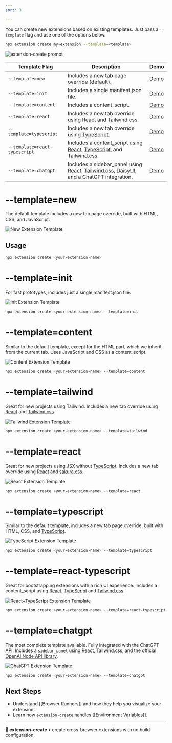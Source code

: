 ```yaml
---
sort: 3

---
```


You can create new extensions based on existing templates. Just pass a `--template` flag and use one of the options below.

```sh
npx extension create my-extension --template=<template>
```
![extension-create prompt](./assets/prompt.png)

|Template Flag|Description|Demo|
|-|-|-|
| `--template=new` | Includes a new tab page override (default). | [Demo](#template-new) |
| `--template=init`| Includes a single manifest.json file. | [Demo](#template-init) |
| `--template=content` | Includes a content_script. | [Demo](#template-content) |
| `--template=react` | Includes a new tab override using [React](https://react.dev) and [Tailwind.css](https://tailwindcss.com/). | [Demo](#template-react) |
| `--template=typescript` | Includes a new tab override using [TypeScript](https://www.typescriptlang.org/). | [Demo](#template-typescript) |
| `--template=react-typescript` | Includes a content_script using [React](https://react.dev), [TypeScript](https://www.typescriptlang.org/), and [Tailwind.css](https://tailwindcss.com/). | [Demo](#template-react-typescript) |
| `--template=chatgpt` | Includes a sidebar_panel using [React](https://react.dev), [Tailwind.css](https://tailwindcss.com/), [DaisyUI](https://daisyui.com), and a ChatGPT integration. | [Demo](#template-chatgpt) |

# --template=new

The default template includes a new tab page override, built with HTML, CSS, and JavaScript.

![New Extension Template](./assets/new-template.png)

## Usage

```sh
npx extension create <your-extension-name>
```

# --template=init

For fast prototypes, includes just a single manifest.json file.

![Init Extension Template](./assets/init-template.png)

```sh
npx extension create <your-extension-name> --template=init
```

# --template=content

Similar to the default template, except for the HTML part, which we inherit from the current tab. Uses JavaScript and CSS as a content_script.

![Content Extension Template](./assets/content-template.png)

```sh
npx extension create <your-extension-name> --template=content
```

# --template=tailwind

Great for new projects using Tailwind. Includes a new tab override using [React](https://react.dev) and [Tailwind.css](https://tailwindcss.com/).

![Tailwind Extension Template](./assets/tailwind-template.png)

```sh
npx extension create <your-extension-name> --template=tailwind
```

# --template=react

Great for new projects using JSX without [TypeScript](https://www.typescriptlang.org/). Includes a new tab override using [React](https://react.dev) and [sakura.css](https://oxal.org/projects/sakura/).

![React Extension Template](./assets/react-template.png)

```sh
npx extension create <your-extension-name> --template=react
```

# --template=typescript

Similar to the default template, includes a new tab page override, built with HTML, CSS, and [TypeScript](https://www.typescriptlang.org/).

![TypeScript Extension Template](./assets/ts-template.png)

```sh
npx extension create <your-extension-name> --template=typescript
```

# --template=react-typescript

Great for bootstrapping extensions with a rich UI experience. Includes a content_script using [React](https://react.dev), [TypeScript](https://www.typescriptlang.org/) and [Tailwind.css](https://tailwindcss.com/).

![React+TypeScript Extension Template](./assets/react-ts-template.png)

```sh
npx extension create <your-extension-name> --template=react-typescript
```

# --template=chatgpt

The most complete template available. Fully integrated with the ChatGPT API. Includes a `sidebar_panel` using [React](https://react.dev), [Tailwind.css](https://tailwindcss.com/), and the [official OpenAI Node API library](https://www.npmjs.com/package/openai). 

![ChatGPT Extension Template](./assets/chatgpt-template.png)

```sh
npx extension create <your-extension-name> --template=chatgpt
```

## Next Steps

* Understand [[Browser Runners]] and how they help you visualize your extension.
* Learn how `extension-create` handles [[Environment Variables]].

---

**🧩 extension-create** • create cross-browser extensions with no build configuration.
